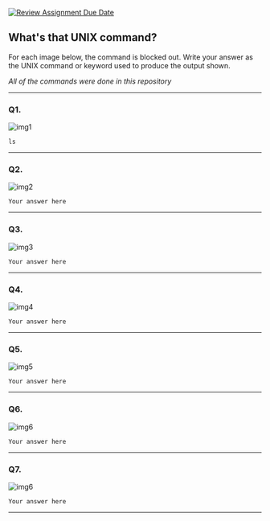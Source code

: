 [![Review Assignment Due Date](https://classroom.github.com/assets/deadline-readme-button-22041afd0340ce965d47ae6ef1cefeee28c7c493a6346c4f15d667ab976d596c.svg)](https://classroom.github.com/a/yi0reT4Z)
## What's that UNIX command?

For each image below, the command is blocked out. Write your answer as the UNIX command or keyword used to produce the output shown.

*All of the commands were done in this repository*

--- 


### Q1.
![img1](imgs/img1.png)

```
ls
```
--- 

### Q2.
![img2](imgs/img2.png)

```
Your answer here
```
--- 

### Q3.
![img3](imgs/img3.png)

```
Your answer here
```
--- 

### Q4.
![img4](imgs/img4.png)

```
Your answer here
```
--- 

### Q5.
![img5](imgs/img5.png)

```
Your answer here
```
--- 

### Q6.
![img6](imgs/img6.png)

```
Your answer here
```
--- 

### Q7.
![img6](imgs/img7.png)

```
Your answer here
```
--- 
